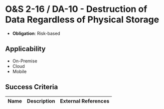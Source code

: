 # O&S 2-16 / DA-10 - Destruction of Data Regardless of Physical Storage

- **Obligation**: Risk-based






## Applicability

- On-Premise
- Cloud
- Mobile



## Success Criteria

| Name | Description | External References |
| ----- | ---------- | ------------------- |

